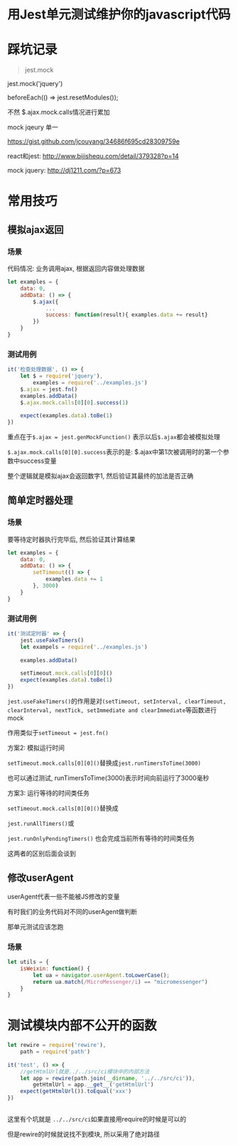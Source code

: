 # 用Jest单元测试维护你的javascript代码



# 踩坑记录

> jest.mock

jest.mock('jquery')

beforeEach(() => jest.resetModules());

不然 $.ajax.mock.calls情况进行累加 

mock jqeury 单一

https://gist.github.com/jcouyang/34686f695cd28309759e

react和jest: http://www.bijishequ.com/detail/379328?p=14

mock jquery: http://dj1211.com/?p=673

# 常用技巧

## 模拟ajax返回

### 场景

代码情况: 业务调用ajax, 根据返回内容做处理数据

```javascript
let examples = {
    data: 0,
    addData: () => {
        $.ajax({
            ...
            success: function(result){ examples.data += result}
        })
    }
}


```

### 测试用例

```javascript
it('检查处理数据', () => {
    let $ = require('jquery'),
        examples = require('../examples.js')
    $.ajax = jest.fn()
    examples.addData()
    $.ajax.mock.calls[0][0].success(1)  
     
    expect(examples.data).toBe(1)                             
})
```

重点在于`$.ajax = jest.genMockFunction()` 表示以后`$.ajax`都会被模拟处理

`$.ajax.mock.calls[0][0].success`表示的是: $.ajax中第1次被调用时的第一个参数中success变量

整个逻辑就是模拟ajax会返回数字1, 然后验证其最终的加法是否正确

## 简单定时器处理

### 场景 

要等待定时器执行完毕后, 然后验证其计算结果

```javascript
let examples = {
    data: 0,
    addData: () => {
        setTimeout(() => {
            examples.data += 1        
        }, 3000)
    }
}
```

### 测试用例

```javascript
it('测试定时器' => {
    jest.useFakeTimers()
    let exampels = require('../examples.js')
    
    examples.addData()
    
    setTimeout.mock.calls[0][0]()
    expect(examples.data).toBe(1) 
})
```

`jest.useFakeTimers()`的作用是对`(setTimeout, setInterval, clearTimeout, clearInterval, nextTick, setImmediate and clearImmediate`等函数进行mock

作用类似于`setTimeout = jest.fn()`

方案2: 模拟运行时间

`setTimeout.mock.calls[0][0]()`替换成`jest.runTimersToTime(3000)`

也可以通过测试, runTimersToTime(3000)表示时间向前运行了3000毫秒

方案3: 运行等待的时间类任务

`setTimeout.mock.calls[0][0]()`替换成

`jest.runAllTimers()`或

`jest.runOnlyPendingTimers()` 也会完成当前所有等待的时间类任务

这两者的区别后面会谈到

## 修改userAgent

userAgent代表一些不能被JS修改的变量

有时我们的业务代码对不同的userAgent做判断

那单元测试应该怎跑 

### 场景

```javascript
let utils = {
    isWeixin: function() {
        let ua = navigator.userAgent.toLowerCase();
        return ua.match(/MicroMessenger/i) == "micromessenger") 
    }
}

```


##




# 测试模块内部不公开的函数

```javascript
let rewire = require('rewire'),
    path = require('path')
    
it('test', () => {
    //getHtmlUrl就是../../src/ci模块中的内部方法
    let app = rewire(path.join(__dirname, '../../src/ci')),
        getHtmlUrl = app.__get__('getHtmlUrl')
    expect(getHtmlUrl()).toEqual('xxx')
})
     
```

这里有个坑就是 `../../src/ci`如果直接用require的时候是可以的

但是rewire的时候就说找不到模块, 所以采用了绝对路径